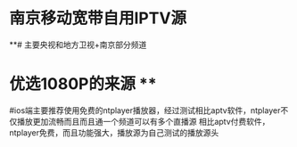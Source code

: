 # 南京移动宽带自用IPTV源 
**# 主要央视和地方卫视+南京部分频道
# 优选1080P的来源 **
#ios端主要推荐使用免费的ntplayer播放器，经过测试相比aptv软件，ntplayer不仅播放更加流畅而且而且通一个频道可以有多个直播源
相比aptv付费软件，ntplayer免费，而且功能强大，播放源为自己测试的播放源头
